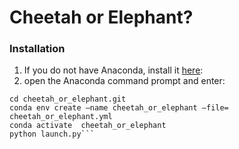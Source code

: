 # Cheetah or Elephant?

### Installation
1. If you do not have Anaconda, install it [here](https://www.anaconda.com/products/individual):
2. open the Anaconda command prompt and enter:
```git clone https://github.com/denmanlab/cheetah_or_elephant.git
cd cheetah_or_elephant.git
conda env create —name cheetah_or_elephant —file= cheetah_or_elephant.yml
conda activate  cheetah_or_elephant
python launch.py```